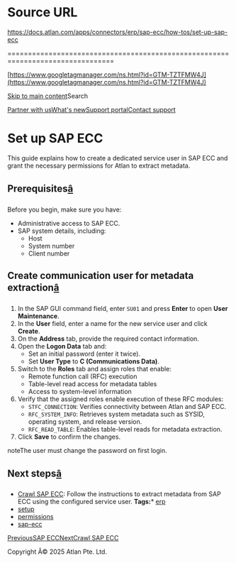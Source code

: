 # Source URL
https://docs.atlan.com/apps/connectors/erp/sap-ecc/how-tos/set-up-sap-ecc

================================================================================

<!--
canonical: https://docs.atlan.com/apps/connectors/erp/sap-ecc/how-tos/set-up-sap-ecc
link-alternate: https://docs.atlan.com/apps/connectors/erp/sap-ecc/how-tos/set-up-sap-ecc
meta-description: Set up user accounts and permissions required for SAP ECC metadata extraction in Atlan.
meta-docsearch:docusaurus_tag: docs-default-current
meta-docsearch:language: en
meta-docsearch:version: current
meta-docusaurus_locale: en
meta-docusaurus_tag: docs-default-current
meta-docusaurus_version: current
meta-generator: Docusaurus v3.8.1
meta-og-description: Set up user accounts and permissions required for SAP ECC metadata extraction in Atlan.
meta-og-locale: en
meta-og-title: Set up SAP ECC | Atlan Documentation
meta-og-url: https://docs.atlan.com/apps/connectors/erp/sap-ecc/how-tos/set-up-sap-ecc
meta-twitter:card: summary_large_image
meta-viewport: width=device-width,initial-scale=1
title: Set up SAP ECC | Atlan Documentation
-->

[https://www.googletagmanager.com/ns.html?id=GTM-TZTFMW4J](https://www.googletagmanager.com/ns.html?id=GTM-TZTFMW4J)

[Skip to main content](#__docusaurus_skipToContent_fallback)Search

[Partner with us](https://docs.google.com/forms/d/e/1FAIpQLScuAIhCm2GS7YFstrOjawbP8J7PUmOynQo7wI2yGCcCyEcVSw/viewform)[What's new](https://shipped.atlan.com/)[Support portal](https://atlan.zendesk.com/auth/v2/login/signin?return_to=https%3A%2F%2Fatlan.zendesk.com%2Fhc%2Fen-us&theme=hc&locale=en-us&brand_id=1900000425113&auth_origin=1900000425113%2Cfalse%2Ctrue)[Contact support](/support/submit-request)

Set up SAP ECC
==============

This guide explains how to create a dedicated service user in SAP ECC and grant the necessary permissions for Atlan to extract metadata.

Prerequisites[â](#prerequisites "Direct link to Prerequisites")
-----------------------------------------------------------------

Before you begin, make sure you have:

* Administrative access to SAP ECC.
* SAP system details, including:
    + Host
    + System number
    + Client number

Create communication user for metadata extraction[â](#create-communication-user-for-metadata-extraction "Direct link to Create communication user for metadata extraction")
-----------------------------------------------------------------------------------------------------------------------------------------------------------------------------

1. In the SAP GUI command field, enter `SU01` and press **Enter** to open **User Maintenance**.
2. In the **User** field, enter a name for the new service user and click **Create**.
3. On the **Address** tab, provide the required contact information.
4. Open the **Logon Data** tab and:
    * Set an initial password (enter it twice).
    * Set **User Type** to **C (Communications Data)**.
5. Switch to the **Roles** tab and assign roles that enable:
    * Remote function call (RFC) execution
    * Table\-level read access for metadata tables
    * Access to system\-level information
6. Verify that the assigned roles enable execution of these RFC modules:
    * `STFC_CONNECTION`: Verifies connectivity between Atlan and SAP ECC.
    * `RFC_SYSTEM_INFO`: Retrieves system metadata such as SYSID, operating system, and release version.
    * `RFC_READ_TABLE`: Enables table\-level reads for metadata extraction.
7. Click **Save** to confirm the changes.

noteThe user must change the password on first login.

Next steps[â](#next-steps "Direct link to Next steps")
--------------------------------------------------------

* [Crawl SAP ECC](/apps/connectors/erp/sap-ecc/how-tos/crawl-sap-ecc): Follow the instructions to extract metadata from SAP ECC using the configured service user.
**Tags:*** [erp](/tags/erp)
* [setup](/tags/setup)
* [permissions](/tags/permissions)
* [sap\-ecc](/tags/sap-ecc)

[PreviousSAP ECC](/apps/connectors/erp/sap-ecc)[NextCrawl SAP ECC](/apps/connectors/erp/sap-ecc/how-tos/crawl-sap-ecc)

Copyright Â© 2025 Atlan Pte. Ltd.

